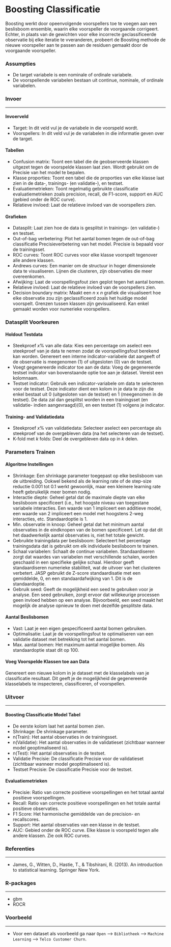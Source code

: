 Boosting Classificatie
==========================

Boosting werkt door opeenvolgende voorspellers toe te voegen aan een beslisboom ensemble, waarin elke voorspeller de voorgaande corrigeert. Echter, in plaats van  de gewichten voor elke incorrecte geclassificeerde observatie bij elke iteratie te vveranderen, probeert de Boosting methode de nieuwe voorspeller aan te passen aan de residuen gemaakt door de voorgaande voorspeller.


### Assumpties
- De target variabele is een nominale of ordinale variabele.
- De voorspellende variabelen bestaan uit continue, nominale, of ordinale variabelen.

### Invoer 
-------
#### Invoerveld 
- Target: In dit veld vul je de variabele in die voorspeld wordt. 
- Voorspellers: In dit veld vul je de variabelen in die informatie geven over de target. 

#### Tabellen  
- Confusion matrix: Toont een tabel die de geobserveerde klassen uitgezet tegen de voorspelde klassen laat zien. Wordt gebruikt om de Precisie van het model te bepalen.
- Klasse proporties: Toont een tabel die de proporties van elke klasse laat zien in de data-, trainings- (en validatie-), en testset.
- Evaluatiemetrieken: Toont regelmatig gebruikte classificatie evaluatiemetrieken zoals precision, recall, de F1-score, support en AUC (gebied onder de ROC curve).
- Relatieve invloed: Laat de relatieve invloed van de voorspellers zien.

#### Grafieken
- Datasplit: Laat zien hoe de data is gesplitst in trainings- (en validatie-) en testset.
- Out-of-bag verbetering: Plot het aantal bomen tegen de out-of-bag classificatie Precisieverbetering van het model. Precisie is bepaald voor de trainingsset.
- ROC curves: Toont ROC curves voor elke klasse voorspelt tegenover alle andere klassen.
- Andrews curves: Een manier om de structuur in hoger dimensionele data te visualiseren. Lijnen die clusteren, zijn observaties die meer overeenkomen. 
- Afwijking: Laat de voorspellingsfout zien geplot tegen het aantal bomen.
- Relatieve invloed: Laat de relatieve invloed van de voorspellers zien.
- Decision boundary matrix: Maakt een *n* x *n* grafiek die visualiseert hoe elke observatie zou zijn geclassificeerd zoals het huidige model voorspelt. Grenzen tussen klassen zijn gevisualiseerd. Kan enkel gemaakt worden voor numerieke voorspellers.

### Datasplit Voorkeuren
#### Holdout Testdata
- Steekproef *x*% van alle data: Kies een percentage om aselect een steekproef van je data te nemen zodat de voorspellingsfout berekend kan worden. Genereert een interne indicator-variabele dat aangeeft of de observatie is meegenomen (1) of uitgesloten (0) van de testset.
- Voegt gegenereerde indicator toe aan de data: Voeg de gegenereerde testset indicator van bovenstaande optie toe aan je dataset. Vereist een kolomnaam.
- Testset indicator: Gebruik een indicator-variabele om data te selecteren voor de testset. Deze indicator dient een kolom in je data te zijn die enkel bestaat uit 0 (uitgesloten van de testset) en 1 (meegenomen in de testset). De data zal dan gesplitst worden in een trainingsset (en validatie- indien aangevraagd)(0), en een testset (1) volgens je indicator.

#### Training- and Validatiedata
- Steekproef *x*% van validatiedata: Selecteer aselect een percentage als steekproef van de overgebleven data (na het selecteren van de testset).
- K-fold met *k* folds: Deel de overgebleven data op in *k* delen.

### Parameters Trainen
#### Algoritme Instellingen
- Shrinkage: Een shrinkage parameter toegepast op elke beslisboom van de uitbreiding. Ookwel bekend als de learning rate of de step-size reductie 0.001 tot 0.1 werkt gewoonlijk, maar een kleinere learning rate heeft gebruikelijk meer bomen nodig.
- Interactie diepte: Geheel getal dat de maximale diepte van elke beslisboom specificeert (i.e., het hoogste niveau van toegestane variabele interacties. Een waarde van 1 impliceert een additieve model, een waarde van 2 impliceert een model met hoogstens 2-weg interacties, etc. Standaardoptie is 1.
- Min. observatie in knoop: Geheel getal dat het minimum aantal observaties in de eindknopen van de bomen specificeert. Let op dat dit het daadwerkelijk aantal observaties is, niet het totale gewicht.
- Gebruikte trainingdata per beslisboom: Selecteert het percentage trainingsdata dat is gebruikt om elk individuele beslisboom te trainen.
- Schaal variabelen: Schaalt de continue variabelen. Standaardiseren zorgt dat waardes van variabelen met verschillende schalen, worden geschaald in een specifieke gelijke schaal. Hierdoor geeft standaardiseren numerieke stabiliteit, wat de uitvoer van het clusteren verbetert. JASP gebruikt de Z-score standaardisatie met een gemiddelde, 0, en een standaardafwijking van 1. Dit is de standaardoptie.
- Gebruik seed: Geeft de mogelijkheid een seed te gebruiken voor je analyse. Een seed gebruiken, zorgt ervoor dat willekeurige processen geen invloed hebben op een analyse. Bijvoorbeeld, een seed maakt het mogelijk de analyse opnieuw te doen met dezelfde gesplitste data.

#### Aantal Beslisbomen
- Vast: Laat je een eigen gespecificeerd aantal bomen gebruiken. 
- Optimalisatie: Laat je de voorspellingsfout te optimaliseren van een validatie dataset met betrekking tot het aantal bomen. 
- Max. aantal bomen: Het maximum aantal mogelijke bomen. Als standaardoptie staat dit op 100.

#### Voeg Voorspelde Klassen toe aan Data
Genereert een nieuwe kolom in je dataset met de klasselabels van je classificatie resultaat. Dit geeft je de mogelijkheid de gegenereerde klasselabels te inspecteren, classificeren, of voorspellen.

### Uitvoer
-------

#### Boosting Classificatie Model Tabel
- De eerste kolom laat het aantal bomen zien.
- Shrinkage: De shrinkage parameter.
- n(Train): Het aantal observaties in de trainingsset.
- n(Validatie): Het aantal observaties in de validatieset (zichtbaar wanneer model geoptimaliseerd is).
- n(Test): Het aantal observaties in de testset.
- Validatie Precisie: De classificatie Precisie voor de validatieset (zichtbaar wanneer model geoptimaliseerd is).
- Testset Precisie: De classificatie Precisie voor de testset.

#### Evaluatiemetrieken
- Precisie: Ratio van correcte positieve voorspellingen en het totaal aantal positieve voorspellingen.
- Recall: Ratio van correcte positieve voorspellingen en het totale aantal positieve observaties.
- F1 Score: Het harmonische gemiddelde van de precision- en recallscores.
- Support: Het aantal observaties van een klasse in de testset.
- AUC: Gebied onder de ROC curve. Elke klasse is voorspeld tegen alle andere klassen. Zie ook ROC curves.

### Referenties
-------
- James, G., Witten, D., Hastie, T., & Tibshirani, R. (2013). An introduction to statistical learning. Springer New York.

### R-packages 
--- 
- gbm
- ROCR

### Voorbeeld 
--- 
- Voor een dataset als voorbeeld ga naar `Open` --> `Bibliotheek` --> `Machine Learning` --> `Telco Customer Churn`.  

